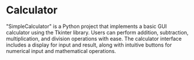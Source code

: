# Calculator
 "SimpleCalculator" is a Python project that implements a basic GUI calculator using the Tkinter library. Users can perform addition, subtraction, multiplication, and division operations with ease. The calculator interface includes a display for input and result, along with intuitive buttons for numerical input and mathematical operations.
